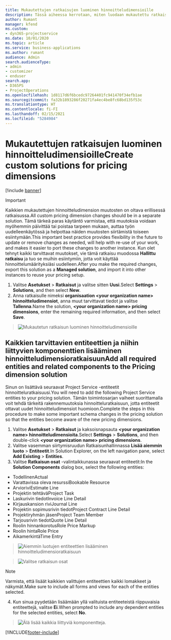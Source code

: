```yaml
---
title: Mukautettujen ratkaisujen luominen hinnoitteludimensioille
description: Tässä aiheessa kerrotaan, miten luodaan mukautettu ratkaisu, kun luodaan mukautettuja hinnoitteludimensioita.
author: Rumant
manager: kfend
ms.custom:
- dyn365-projectservice
ms.date: 10/01/2020
ms.topic: article
ms.service: business-applications
ms.author: rumant
audience: Admin
search.audienceType:
- admin
- customizer
- enduser
search.app:
- D365PS
- ProjectOperations
ms.openlocfilehash: 1d8117d6f6bcedc97264401fc941470f34efb1ae
ms.sourcegitcommit: fa32b1893286f20271fa4ec4be8fc68bd135f53c
ms.translationtype: HT
ms.contentlocale: fi-FI
ms.lasthandoff: 02/15/2021
ms.locfileid: "5284984"
---
```

# <a name="create-custom-solutions-for-pricing-dimensions"></a><span data-ttu-id="e5f8b-103">Mukautettujen ratkaisujen luominen hinnoitteludimensioille</span><span class="sxs-lookup"><span data-stu-id="e5f8b-103">Create custom solutions for pricing dimensions</span></span>

[!include [banner](../includes/psa-now-project-operations.md)]

> [!IMPORTANT]
> <span data-ttu-id="e5f8b-104">Kaikkien mukautettujen hinnoitteludimension muutosten on oltava erillisessä ratkaisussa.</span><span class="sxs-lookup"><span data-stu-id="e5f8b-104">All custom pricing dimension changes should be in a separate solution.</span></span> <span data-ttu-id="e5f8b-105">Tämä tärkeä paras käytäntö varmistaa, että muutoksia voidaan myöhemmin päivittää tai poistaa tarpeen mukaan, auttaa työn uudelleenkäytössä ja helpottaa näiden muutosten siirtämistä toiseen esiintymään.</span><span class="sxs-lookup"><span data-stu-id="e5f8b-105">This important best practice provides flexibility in the future to update or remove changes as needed, will help with re-use of your work, and makes it easier to port these changes to another instance.</span></span> <span data-ttu-id="e5f8b-106">Kun olet tehnyt kaikki tarvittavat muutokset, vie tämä ratkaisu muodossa **Hallittu ratkaisu** ja tuo se muihin esiintymiin, jotta voit käyttää hinnoittelumäärityksiäsi uudelleen.</span><span class="sxs-lookup"><span data-stu-id="e5f8b-106">After you make the required changes, export this solution as a **Managed solution**, and import it into other instances to reuse your pricing setup.</span></span>

1. <span data-ttu-id="e5f8b-107">Valitse **Asetukset** > **Ratkaisut** ja valitse sitten **Uusi**.</span><span class="sxs-lookup"><span data-stu-id="e5f8b-107">Select **Settings** > **Solutions**, and then select **New**.</span></span> 
2. <span data-ttu-id="e5f8b-108">Anna ratkaisulle nimeksi **organisaation \<your organization name> hinnoitteludimensiot**, anna muut tarvittavat tiedot ja valitse **Tallenna**.</span><span class="sxs-lookup"><span data-stu-id="e5f8b-108">Name the solution, **\<your organization name> pricing dimensions**, enter the remaining required information, and then select **Save**.</span></span>

> ![Mukautetun ratkaisun luominen hinnoitteludimensioille](media/Creation-of-custom-pricing-dimension-solution.PNG)
  
## <a name="add-all-required-entities-and-related-components-to-the-pricing-dimension-solution"></a><span data-ttu-id="e5f8b-110">Kaikkien tarvittavien entiteettien ja niihin liittyvien komponenttien lisääminen hinnoitteludimensioratkaisuun</span><span class="sxs-lookup"><span data-stu-id="e5f8b-110">Add all required entities and related components to the Pricing dimension solution</span></span>
<span data-ttu-id="e5f8b-111">Sinun on lisättävä seuraavat Project Service -entiteetit hinnoitteluratkaisuusi.</span><span class="sxs-lookup"><span data-stu-id="e5f8b-111">You will need to add the following Project Service entities to your pricing solution.</span></span> <span data-ttu-id="e5f8b-112">Tämän toimintosarjan vaiheet suorittamalla voit tehdä tärkeitä rakennemuutoksia hinnoitteluratkaisuun, jotta entiteetit ottavat uudet hinnoitteludimensiot huomioon.</span><span class="sxs-lookup"><span data-stu-id="e5f8b-112">Complete the steps in this procedure to make some important schema changes in the pricing solution so that the entities become aware of the new pricing dimensions.</span></span>

1. <span data-ttu-id="e5f8b-113">Valitse **Asetukset** > **Ratkaisut** ja kaksoisnapsauta **\<your organization name> hinnoitteludimensioita**.</span><span class="sxs-lookup"><span data-stu-id="e5f8b-113">Select **Settings** > **Solutions**, and then double-click **\<your organization name> pricing dimensions**.</span></span> 
2. <span data-ttu-id="e5f8b-114">Valitse vasemman siirtymisruudun Ratkaisunhallinnassa **Lisää aiemmin luoto** > **Entiteetit**.</span><span class="sxs-lookup"><span data-stu-id="e5f8b-114">In Solution Explorer, on the left navigation pane, select **Add Existing** > **Entities**.</span></span>
3. <span data-ttu-id="e5f8b-115">Valitse **Ratkaisun osat** -valintaikkunassa seuraavat entiteetit:</span><span class="sxs-lookup"><span data-stu-id="e5f8b-115">In the **Solution Components** dialog box, select the following entities:</span></span>

- <span data-ttu-id="e5f8b-116">Todellinen</span><span class="sxs-lookup"><span data-stu-id="e5f8b-116">Actual</span></span>
- <span data-ttu-id="e5f8b-117">Varattavissa oleva resurssi</span><span class="sxs-lookup"><span data-stu-id="e5f8b-117">Bookable Resource</span></span>
- <span data-ttu-id="e5f8b-118">Arviorivi</span><span class="sxs-lookup"><span data-stu-id="e5f8b-118">Estimate Line</span></span>
- <span data-ttu-id="e5f8b-119">Projektin tehtävä</span><span class="sxs-lookup"><span data-stu-id="e5f8b-119">Project Task</span></span>
- <span data-ttu-id="e5f8b-120">Laskurivin tiedot</span><span class="sxs-lookup"><span data-stu-id="e5f8b-120">Invoice Line Detail</span></span>
- <span data-ttu-id="e5f8b-121">Kirjauskansion rivi</span><span class="sxs-lookup"><span data-stu-id="e5f8b-121">Journal Line</span></span>
- <span data-ttu-id="e5f8b-122">Projektin sopimusrivin tiedot</span><span class="sxs-lookup"><span data-stu-id="e5f8b-122">Project Contract Line Detail</span></span>
- <span data-ttu-id="e5f8b-123">Projektiryhmän jäsen</span><span class="sxs-lookup"><span data-stu-id="e5f8b-123">Project Team Member</span></span>
- <span data-ttu-id="e5f8b-124">Tarjousrivin tiedot</span><span class="sxs-lookup"><span data-stu-id="e5f8b-124">Quote Line Detail</span></span>
- <span data-ttu-id="e5f8b-125">Roolin hinnankorotus</span><span class="sxs-lookup"><span data-stu-id="e5f8b-125">Role Price Markup</span></span>
- <span data-ttu-id="e5f8b-126">Roolin hinta</span><span class="sxs-lookup"><span data-stu-id="e5f8b-126">Role Price</span></span> 
- <span data-ttu-id="e5f8b-127">Aikamerkintä</span><span class="sxs-lookup"><span data-stu-id="e5f8b-127">Time Entry</span></span> 

> ![Aiemmin luotujen entiteettien lisääminen hinnoitteludimensioratkaisuun](media/Existing-entities-to-PD-solution.png)

> ![Valitse ratkaisun osat](media/Dimension-Components.png)

> [!NOTE]
> <span data-ttu-id="e5f8b-130">Varmista, että lisäät kaikkien valittujen entiteettien kaikki lomakkeet ja näkymät.</span><span class="sxs-lookup"><span data-stu-id="e5f8b-130">Make sure to include all forms and views for each of the entities selected.</span></span>

4. <span data-ttu-id="e5f8b-131">Kun sinua pyydetään lisäämään yllä valituista entiteeteistä riippuvaisia entiteettejä, valitse **Ei**.</span><span class="sxs-lookup"><span data-stu-id="e5f8b-131">When prompted to include any dependent entities for the selected entities, select **No**.</span></span>

> ![Älä lisää kaikkia liittyviä komponentteja.](media/Do-not-include-required.png)




[!INCLUDE[footer-include](../includes/footer-banner.md)]